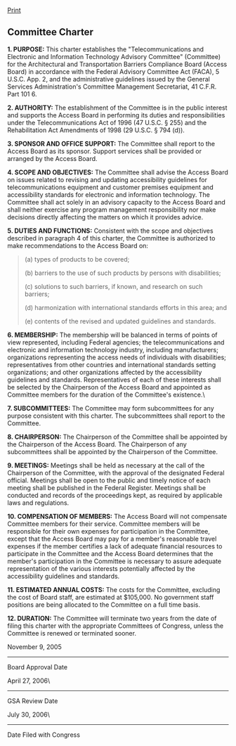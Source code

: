 [Print](https://www.access-board.gov/guidelines-and-standards/communications-and-it/about-the-ict-refresh/background/advisory-committee-charter#)

Committee Charter
-----------------

**1\. PURPOSE:** This charter establishes the "Telecommunications and Electronic and Information Technology Advisory Committee" (Committee) for the Architectural and Transportation Barriers Compliance Board (Access Board) in accordance with the Federal Advisory Committee Act (FACA), 5 U.S.C. App. 2, and the administrative guidelines issued by the General Services Administration's Committee Management Secretariat, 41 C.F.R. Part 101 6.

**2\. AUTHORITY:** The establishment of the Committee is in the public interest and supports the Access Board in performing its duties and responsibilities under the Telecommunications Act of 1996 (47 U.S.C. § 255) and the Rehabilitation Act Amendments of 1998 (29 U.S.C. § 794 (d)).

**3\. SPONSOR AND OFFICE SUPPORT:** The Committee shall report to the Access Board as its sponsor. Support services shall be provided or arranged by the Access Board.

**4\. SCOPE AND OBJECTIVES:** The Committee shall advise the Access Board on issues related to revising and updating accessibility guidelines for telecommunications equipment and customer premises equipment and accessibility standards for electronic and information technology. The Committee shall act solely in an advisory capacity to the Access Board and shall neither exercise any program management responsibility nor make decisions directly affecting the matters on which it provides advice.

**5\. DUTIES AND FUNCTIONS:** Consistent with the scope and objectives described in paragraph 4 of this charter, the Committee is authorized to make recommendations to the Access Board on:

> (a) types of products to be covered;
>
> (b) barriers to the use of such products by persons with disabilities;
>
> (c) solutions to such barriers, if known, and research on such barriers;
>
> (d) harmonization with international standards efforts in this area; and
>
> (e) contents of the revised and updated guidelines and standards.

**6\. MEMBERSHIP:** The membership will be balanced in terms of points of view represented, including Federal agencies; the telecommunications and electronic and information technology industry, including manufacturers; organizations representing the access needs of individuals with disabilities; representatives from other countries and international standards setting organizations; and other organizations affected by the accessibility guidelines and standards. Representatives of each of these interests shall be selected by the Chairperson of the Access Board and appointed as Committee members for the duration of the Committee's existence.\

**7\. SUBCOMMITTEES:** The Committee may form subcommittees for any purpose consistent with this charter. The subcommittees shall report to the Committee.

**8\. CHAIRPERSON:** The Chairperson of the Committee shall be appointed by the Chairperson of the Access Board. The Chairperson of any subcommittees shall be appointed by the Chairperson of the Committee.

**9\. MEETINGS:** Meetings shall be held as necessary at the call of the Chairperson of the Committee, with the approval of the designated Federal official. Meetings shall be open to the public and timely notice of each meeting shall be published in the Federal Register. Meetings shall be conducted and records of the proceedings kept, as required by applicable laws and regulations.

**10\. COMPENSATION OF MEMBERS:** The Access Board will not compensate Committee members for their service. Committee members will be responsible for their own expenses for participation in the Committee, except that the Access Board may pay for a member's reasonable travel expenses if the member certifies a lack of adequate financial resources to participate in the Committee and the Access Board determines that the member's participation in the Committee is necessary to assure adequate representation of the various interests potentially affected by the accessibility guidelines and standards.

**11\. ESTIMATED ANNUAL COSTS:** The costs for the Committee, excluding the cost of Board staff, are estimated at $105,000. No government staff positions are being allocated to the Committee on a full time basis.

**12\. DURATION:** The Committee will terminate two years from the date of filing this charter with the appropriate Committees of Congress, unless the Committee is renewed or terminated sooner.

November 9, 2005  
________________________  
Board Approval Date

April 27, 2006\
________________________  
GSA Review Date

July 30, 2006\
________________________  
Date Filed with Congress
